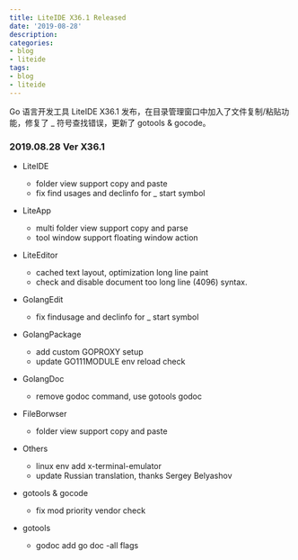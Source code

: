 ```yaml
---
title: LiteIDE X36.1 Released
date: '2019-08-28'
description:
categories:
- blog
- liteide
tags:
- blog
- liteide
---
```

Go 语言开发工具 LiteIDE X36.1 发布，在目录管理窗口中加入了文件复制/粘贴功能，修复了 _ 符号查找错误，更新了 gotools & gocode。

### 2019.08.28 Ver X36.1
* LiteIDE
    * folder view support copy and paste
    * fix find usages and declinfo for _ start symbol
    
* LiteApp
    * multi folder view support copy and parse
    * tool window support floating window action
* LiteEditor
    * cached text layout, optimization long line paint
    * check and disable document too long line (4096) syntax.
* GolangEdit
    * fix findusage and declinfo for _ start symbol
* GolangPackage
    * add custom GOPROXY setup
    * update GO111MODULE env reload check
* GolangDoc
    * remove godoc command, use gotools godoc
* FileBorwser
    * folder view support copy and paste
* Others
    * linux env add x-terminal-emulator
    * update Russian translation, thanks Sergey Belyashov
* gotools & gocode
    * fix mod priority vendor check
* gotools
    * godoc add go doc -all flags